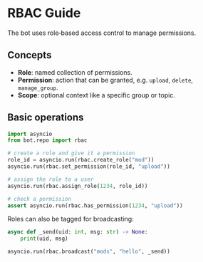 # RBAC Guide

The bot uses role‑based access control to manage permissions.

## Concepts
- **Role**: named collection of permissions.
- **Permission**: action that can be granted, e.g. `upload`, `delete`,
  `manage_group`.
- **Scope**: optional context like a specific group or topic.

## Basic operations
```python
import asyncio
from bot.repo import rbac

# create a role and give it a permission
role_id = asyncio.run(rbac.create_role("mod"))
asyncio.run(rbac.set_permission(role_id, "upload"))

# assign the role to a user
asyncio.run(rbac.assign_role(1234, role_id))

# check a permission
assert asyncio.run(rbac.has_permission(1234, "upload"))
```

Roles can also be tagged for broadcasting:
```python
async def _send(uid: int, msg: str) -> None:
    print(uid, msg)

asyncio.run(rbac.broadcast("mods", "hello", _send))
```
